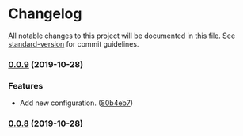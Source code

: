 # Changelog

All notable changes to this project will be documented in this file. See [standard-version](https://github.com/conventional-changelog/standard-version) for commit guidelines.

### [0.0.9](https://github.com/kawamurakazushi/react-native-loader2/compare/v0.0.8...v0.0.9) (2019-10-28)


### Features

* Add new configuration. ([80b4eb7](https://github.com/kawamurakazushi/react-native-loader2/commit/80b4eb76c7ba9f6a92270d0dbe1340f7ac7032e8))

### [0.0.8](https://github.com/kawamurakazushi/react-native-loader2/compare/v0.0.7...v0.0.8) (2019-10-28)
